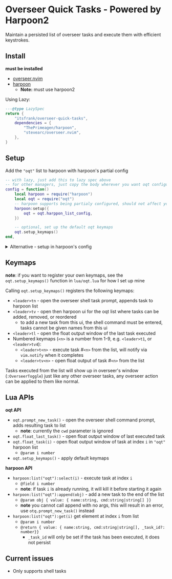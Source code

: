 # Overseer Quick Tasks - Powered by Harpoon2

Maintain a persisted list of overseer tasks and execute them with efficient
keystrokes.

## Install

**must be installed**

- [overseer.nvim](https://github.com/stevearc/overseer.nvim/tree/master)
- [harpoon](https://github.com/ThePrimeagen/harpoon/tree/harpoon2)
  - **Note:** must use harpoon2

Using Lazy:

```lua
---@type LazySpec
return {
    "itsfrank/overseer-quick-tasks",
    dependencies = {
        "ThePrimeagen/harpoon",
        "stevearc/overseer.nvim",
    },
}
```

## Setup

Add the `"oqt"` list to harpoon with harpoon's partial config

```lua
-- with lazy, just add this to lazy spec above
-- for other managers, just copy the body wherever you want oqt configured
config = function()
    local harpoon = require("harpoon")
    local oqt = require("oqt")
    -- harpoon supports being partialy configured, should not affect your main setup
    harpoon:setup({
        oqt = oqt.harppon_list_config,
    })

    -- optional, set up the default oqt keymaps
    oqt.setup_keymaps()
end,
```

<details>
    <summary> Alternative - setup in harpoon's config </summary>

Alternatively, you can add oqt in Harpoon's setup, this requires adding oqt as
a dependency to harpoon, then just add the `oqt =` line above to the setup
object (I think you will need to remove harpoon form oqt's dependencies)

```lua
local harpoon = require("harpoon")
local oqt = require("oqt")
harpoon:setup({
    oqt = oqt.harppon_list_config, -- must be called "oqt"
    -- rest of setup options
})

-- optional, set up the default oqt keymaps
oqt.setup_keymaps()

-- rest of harpoon config
```

</details>

## Keymaps

**note**: if you want to register your own keymaps, see the
`oqt.setup_keymaps()` function in `lua/oqt.lua` for how I set up mine

Calling `oqt.setup_keymaps()` registers the following keymaps:

- `<leader>tn` - open the overseer shell task prompt, appends task to harpoon list
- `<leader>tv` - open then harpoon ui for the oqt list where tasks can be added, removed, or reordered
  - to add a new task from this ui, the shell command must be entered, tasks cannot be given names from this ui
- `<leader>tl` - open the float output window of the last task executed
- Numbered keymaps (`<n>` is a number from 1-9, e.g. `<leader>t1`, or `<leader>tv4`):
  - `<leader>t<n>` - execute task #`<n>` from the list, will notify via `vim.notify` when it completes
  - `<leader>tv<n>` - open float output of task #`<n>` from the list

Tasks executed from the list will show up in overseer's window
(`:OverseerToggle`) just like any other overseer tasks, any overseer action can
be applied to them like normal.

## Lua APIs

**oqt API**

- `oqt.prompt_new_task()` - open the overseer shell command prompt, adds resulting task to list
  - **note**: currently the `cwd` parameter is ignored
- `oqt.float_last_task()` - open float output window of last executed task
- `oqt.float_task(i)` - open float output window of task at index `i` in `"oqt"` harpoon list
  - `@param i number`
- `oqt.setup_keymaps()` - apply default keymaps

**harpoon API**

- `harpoon:list("oqt"):select(i)` - execute task at index `i`
  - `@field i number`
  - **note**: if task `i` is already running, it will kill it before starting it again
- `harpoon:list("oqt"):append(obj)` - add a new task to the end of the list
  - `@param obj { value: { name:string, cmd:string|string[] }}`
  - **note** you cannot call append with no args, this will result in an error, use `otq.prompt_new_task()` instead
- `harpoon:list("oqt"):get(i)` get element at index `i` from list
  - `@param i number`
  - `@return { value: { name:string, cmd:string|string[], _task_id?: number}}`
    - `_task_id` will only be set if the task has been executed, it does not persist

## Current issues

- Only supports shell tasks
